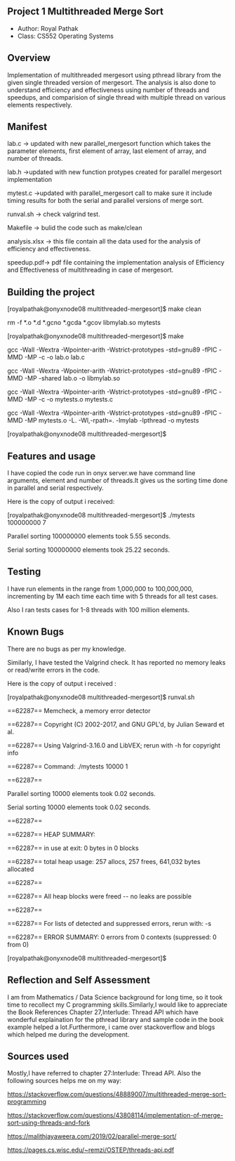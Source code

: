 ## Project 1 Multithreaded Merge Sort 

* Author: Royal Pathak
* Class: CS552 Operating Systems

## Overview
Implementation of multithreaded mergesort using pthread library from the given single threaded version of mergesort. 
The analysis is also done to understand efficiency and effectiveness using number of threads and speedups, and  comparision of single thread with multiple thread on various elements respectively.
 


## Manifest

lab.c -> updated with new parallel_mergesort function which takes the parameter elements, first element of array, last element of array, and number of threads.

lab.h ->updated with new function protypes created for parallel mergesort implementation

mytest.c ->updated with parallel_mergesort call to make sure it include timing results for both the serial and parallel versions of merge sort.

runval.sh -> check valgrind test.

Makefile -> bulid the code such as make/clean

analysis.xlsx -> this file contain all the data used for the analysis of efficiency and effectiveness.

speedup.pdf-> pdf file containing the implementation analysis of Efficiency and Effectiveness of multithreading in case of mergesort.

## Building the project


[royalpathak@onyxnode08 multithreaded-mergesort]$ make clean

rm -f *.o *.d *.gcno *.gcda *.gcov libmylab.so mytests

[royalpathak@onyxnode08 multithreaded-mergesort]$ make

gcc -Wall -Wextra -Wpointer-arith -Wstrict-prototypes -std=gnu89 -fPIC -MMD -MP   -c -o lab.o lab.c

gcc -Wall -Wextra -Wpointer-arith -Wstrict-prototypes -std=gnu89 -fPIC -MMD -MP -shared lab.o -o libmylab.so

gcc -Wall -Wextra -Wpointer-arith -Wstrict-prototypes -std=gnu89 -fPIC -MMD -MP   -c -o mytests.o mytests.c

gcc -Wall -Wextra -Wpointer-arith -Wstrict-prototypes -std=gnu89 -fPIC -MMD -MP mytests.o -L. -Wl,-rpath=. -lmylab -lpthread -o mytests

[royalpathak@onyxnode08 multithreaded-mergesort]$ 



## Features and usage

I have copied the code run in onyx server.we have command line arguments, element and number of threads.It gives us the sorting time done in parallel and serial respectively.

Here is the copy of output i received:

[royalpathak@onyxnode08 multithreaded-mergesort]$ ./mytests 100000000 7

Parallel sorting 100000000 elements took 5.55 seconds.

Serial sorting 100000000 elements took 25.22 seconds.


## Testing

I have run elements in the range from 1,000,000 to 100,000,000, incrementing by 1M each time each time with 5 threads for all test cases.

Also I ran tests cases for 1-8 threads with 100 million elements.

## Known Bugs

There are no bugs as per my knowledge.

Similarly, I have tested the Valgrind check. It has reported no memory leaks or read/write errors in the code.

Here is the copy of output i received :

[royalpathak@onyxnode08 multithreaded-mergesort]$ runval.sh 

==62287== Memcheck, a memory error detector

==62287== Copyright (C) 2002-2017, and GNU GPL'd, by Julian Seward et al.

==62287== Using Valgrind-3.16.0 and LibVEX; rerun with -h for copyright info

==62287== Command: ./mytests 10000 1

==62287== 

Parallel sorting 10000 elements took 0.02 seconds.

Serial sorting 10000 elements took 0.02 seconds.

==62287== 

==62287== HEAP SUMMARY:

==62287==     in use at exit: 0 bytes in 0 blocks

==62287==   total heap usage: 257 allocs, 257 frees, 641,032 bytes allocated

==62287== 

==62287== All heap blocks were freed -- no leaks are possible

==62287== 

==62287== For lists of detected and suppressed errors, rerun with: -s

==62287== ERROR SUMMARY: 0 errors from 0 contexts (suppressed: 0 from 0)

[royalpathak@onyxnode08 multithreaded-mergesort]$ 


## Reflection and Self Assessment

I am from Mathematics / Data Science background for long time, so it took time to recollect my C programming skills.Similarly,I would like to appreciate the Book References Chapter 27,Interlude: Thread API which have wonderful explaination for the pthread library and sample code in the book example helped a lot.Furthermore, i came over stackoverflow and blogs which helped me during the development.


## Sources used
Mostly,I have referred to chapter 27:Interlude: Thread API. Also the following sources helps me on my way:

https://stackoverflow.com/questions/48889007/multithreaded-merge-sort-programming

https://stackoverflow.com/questions/43808114/implementation-of-merge-sort-using-threads-and-fork

https://malithjayaweera.com/2019/02/parallel-merge-sort/

https://pages.cs.wisc.edu/~remzi/OSTEP/threads-api.pdf 


